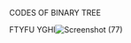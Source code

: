 CODES OF BINARY TREE

FTYFU YGHI![Screenshot (77)](https://user-images.githubusercontent.com/85362997/120848784-dab31a80-c592-11eb-8b86-cc1b81cc27ac.png)
